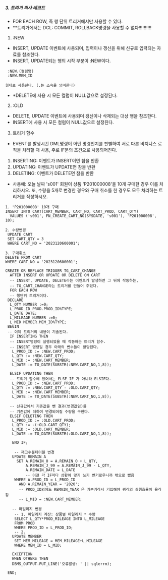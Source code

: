 ##### 3. 트리거 의사 레코드
- FOR EACH ROW, 즉 행 단위 트리거에서만 사용할 수 있다.
- **트리거에서는 DCL: COMMIT, ROLLBACK명령을 사용할 수 없다!!!!!!!!!!

1) :NEW 
- INSERT, UPDATE 이벤트에 사용되며, 입력이나 갱신을 위해 신규로 입력되는 자료를 참조한다.
- INSERT, UPDATE되는 행의 시작 부분이 :NEW이다.
```
 :NEW.(컬럼명)
 :NEW.MEM_ID 
```
	형태로 사용한다. (.는 소속을 의미한다)
- *DELETE에 사용 시 모든 컬럼이 NULL값으로 설정된다.

2) :OLD
- DELETE, UPDATE 이벤트에 사용되며 갱신이나 삭제되는 대상 행을 참조한다.
- INSERT에 사용 시 모든 컬럼이 NULL값으로 설정된다.

3) 트리거 함수
- EVENT를 발생시킨 DML명령이 어떤 명령인지를 판별하여 서로 다른 비지니스 로직을 처리할 때 사용, 주로 IF문의 조건으로 사용되어진다.
1. INSERTING: 이벤트가 INSERT이면 참을 반환
2. UPDATING: 이벤트가 UPDATE면 참을 반환
3. DELETING: 이벤트가 DELETE면 참을 반환

-  사용예: 오늘 날짜 's001' 회원이 상품 'P201000008'을 10개 구매한 경우 이를 처리하시오.
또, 수량을 5개로 변경한 경우와 구매 취소를 한 경우도 모두 처리하는 트리거를 작성하시오.


```
1. 'P201000008' 10개 구매
INSERT INTO CART(CART_MEMBER, CART_NO, CART_PROD, CART_QTY)
  VALUES ('s001', FN_CREATE_CART_NO(SYSDATE, 's001'), 'P201000008', 10);

```

```
2. 수량변경
 UPDATE CART
 SET CART_QTY = 3
 WHERE CART_NO = '2023120600001';

```

```
3. 구매취소 
DELETE FROM CART
WHERE CART_NO = '2023120600001';
```

```
CREATE OR REPLACE TRIGGER TG_CART_CHANGE
  AFTER INSERT OR UPDATE OR DELETE ON CART
  -- INSERT, UPDATE, DELETE라는 이벤트가 발생하면 그 뒤에 작동하는,
  -- TG_CART_CHANGE라는 트리거를 만들어 주었다.
  FOR EACH ROW
  -- 행단위 트리거이다.
 DECLARE 
  L_QTY NUMBER :=0;
  L_PROD_ID PROD.PROD_ID%TYPE;
  L_DATE DATE;
  L_MILEAGE NUMBER :=0;
  L_MID MEMBER.MEM_ID%TYPE;
 BEGIN 
 -- 이제 트리거의 내용이 기술된다.
  IF INSERTING THEN
  -- INSERT명령이 실행되었을 때 작동하는 트리거 함수.
  -- INSERT 명령일 경우 아래의 변수들이 할당된다.
   L_PROD_ID := :NEW.CART_PROD;
   L_QTY := :NEW.CART_QTY;
   L_MID := :NEW.CART_MEMBER;
   L_DATE := TO_DATE(SUBSTR(:NEW.CART_NO,1,8));
   
  ELSIF UPDATING THEN
  -- 트리거 함수에 있어서는 ELSE IF 가 아니라 ELSIF다.
   L_PROD_ID := :NEW.CART_PROD;
   L_QTY := :NEW.CART_QTY - :OLD.CART_QTY;
   L_MID := :NEW.CART_MEMBER;
   L_DATE := TO_DATE(SUBSTR(:NEW.CART_NO,1,8));   
   
  -- 신규값에서 기존값을 뺀 결과(변경값임)를
  -- 기존값에 더하여 변경되어질 수량을 구한다.
  ELSIF DELETING THEN
   L_PROD_ID := :OLD.CART_PROD;
   L_QTY := -(:OLD.CART_QTY);
   L_MID := :OLD.CART_MEMBER;
   L_DATE := TO_DATE(SUBSTR(:OLD.CART_NO,1,8));   
   
   END IF;
   
    -- 재고수불테이블 변경
   UPDATE REMAIN A
     SET A.REMAIN_O = A.REMAIN_O + L_QTY,
         A.REMAIN_J_99 = A.REMAIN_J_99 - L_QTY,
         A.REMAIN_DATE = L_DATE
         -- 이걸 각 IF마다 상황에 맞기 쓰기 번거로우니까 밖으로 뺐음
    WHERE A.PROD_ID = L_PROD_ID
      AND A.REMAIN_YEAR = '2020';
      -- PROD_ID외에도 REMAIN_YEAR 은 기본키라서 기입해야 쿼리의 실행효율이 올라감
      -- L_MID = :NEW.CART_MEMBER;
        
   -- 마일리지 변경
    -- 1. 마일리지 계산: 상품별 마일리지 * 수량
    SELECT L_QTY*PROD_MILEAGE INTO L_MILEAGE
    FROM PROD
    WHERE PROD_ID = L_PROD_ID;
    -- 2. 
   UPDATE MEMBER
    SET MEM_MILEAGE = MEM_MILEAGE+L_MILEAGE
    WHERE MEM_ID = L_MID;
   
   EXCEPTION 
   WHEN OTHERS THEN
   DBMS_OUTPUT.PUT_LINE('오류발생: ' || sqlerrm);
 
 END;

```

